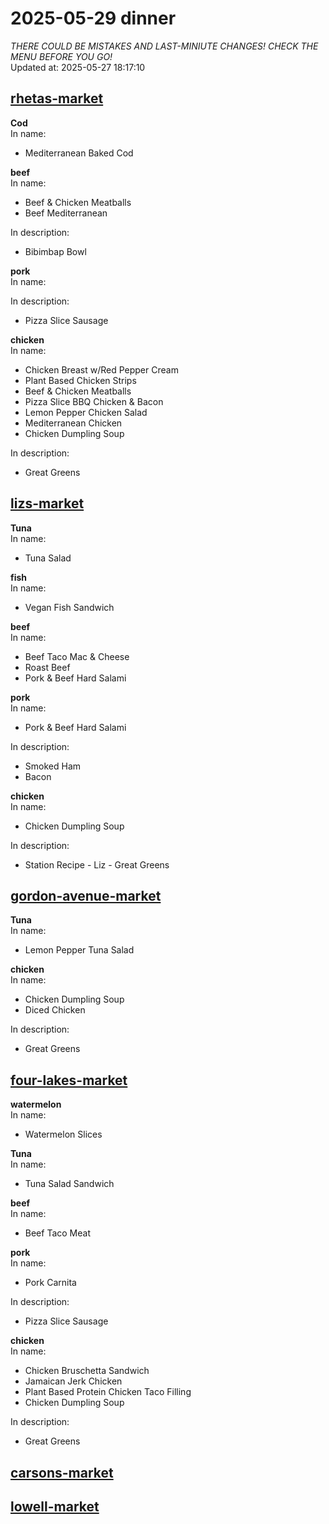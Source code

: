 # 2025-05-29 dinner  
*THERE COULD BE MISTAKES AND LAST-MINIUTE CHANGES! CHECK THE MENU BEFORE YOU GO!*  
Updated at: 2025-05-27 18:17:10  
## [rhetas-market](https://wisc-housingdining.nutrislice.com/menu/rhetas-market/dinner/2025-05-29)  
**Cod**  
In name:   
 - Mediterranean Baked Cod  
  
**beef**  
In name:   
 - Beef & Chicken Meatballs  
 - Beef Mediterranean  
  
In description:   
 - Bibimbap Bowl  
  
**pork**  
In name:   
  
In description:   
 - Pizza Slice Sausage  
  
**chicken**  
In name:   
 - Chicken Breast w/Red Pepper Cream  
 - Plant Based Chicken Strips  
 - Beef & Chicken Meatballs  
 - Pizza Slice BBQ Chicken & Bacon  
 - Lemon Pepper Chicken Salad  
 - Mediterranean Chicken  
 - Chicken Dumpling Soup  
  
In description:   
 - Great Greens  
  
## [lizs-market](https://wisc-housingdining.nutrislice.com/menu/lizs-market/dinner/2025-05-29)  
**Tuna**  
In name:   
 - Tuna Salad  
  
**fish**  
In name:   
 - Vegan Fish Sandwich  
  
**beef**  
In name:   
 - Beef Taco Mac & Cheese  
 - Roast Beef  
 - Pork & Beef Hard Salami  
  
**pork**  
In name:   
 - Pork & Beef Hard Salami  
  
In description:   
 - Smoked Ham  
 - Bacon  
  
**chicken**  
In name:   
 - Chicken Dumpling Soup  
  
In description:   
 - Station Recipe - Liz - Great Greens  
  
## [gordon-avenue-market](https://wisc-housingdining.nutrislice.com/menu/gordon-avenue-market/dinner/2025-05-29)  
**Tuna**  
In name:   
 - Lemon Pepper Tuna Salad  
  
**chicken**  
In name:   
 - Chicken Dumpling Soup  
 - Diced Chicken  
  
In description:   
 - Great Greens  
  
## [four-lakes-market](https://wisc-housingdining.nutrislice.com/menu/four-lakes-market/dinner/2025-05-29)  
**watermelon**  
In name:   
 - Watermelon Slices  
  
**Tuna**  
In name:   
 - Tuna Salad Sandwich  
  
**beef**  
In name:   
 - Beef Taco Meat  
  
**pork**  
In name:   
 - Pork Carnita  
  
In description:   
 - Pizza Slice Sausage  
  
**chicken**  
In name:   
 - Chicken Bruschetta Sandwich  
 - Jamaican Jerk Chicken  
 - Plant Based Protein Chicken Taco Filling  
 - Chicken Dumpling Soup  
  
In description:   
 - Great Greens  
  
## [carsons-market](https://wisc-housingdining.nutrislice.com/menu/carsons-market/dinner/2025-05-29)  
## [lowell-market](https://wisc-housingdining.nutrislice.com/menu/lowell-market/dinner/2025-05-29)  
  

